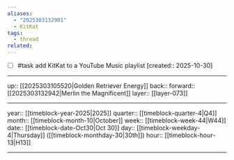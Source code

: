 ```yaml
---
aliases:
  - "2025303132901"
  - KitKat
tags:
  - thread
related:
---
```


- [ ] #task add KitKat to a YouTube Music playlist  [created:: 2025-10-30]

***

up:: [[2025303105520|Golden Retriever Energy]]
back:: 
forward:: [[2025303132942|Merlin the Magnificent]]
layer:: [[layer-073]]

***

year:: [[timeblock-year-2025|2025]]
quarter:: [[timeblock-quarter-4|Q4]]
month:: [[timeblock-month-10|October]]
week:: [[timeblock-week-44|W44]]
date:: [[timeblock-date-Oct30|Oct 30]]
day:: [[timeblock-weekday-4|Thursday]] ([[timeblock-monthday-30|30th]])
hour:: [[timeblock-hour-13|H13]]

***
